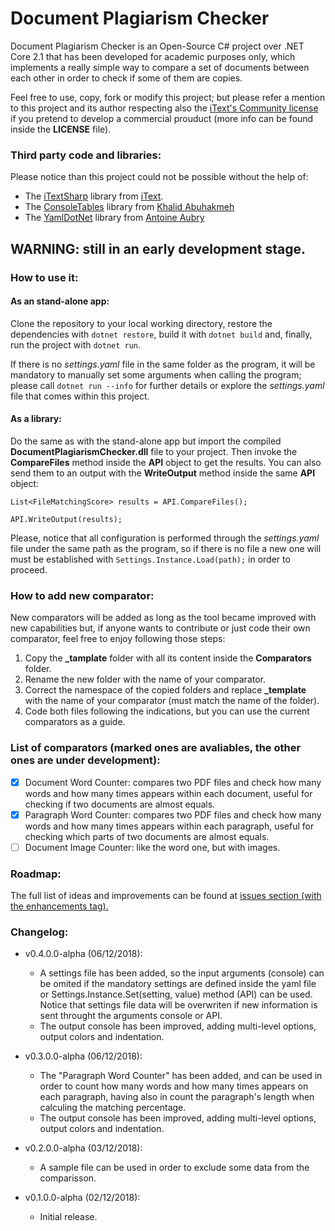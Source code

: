 # Document Plagiarism Checker
Document Plagiarism Checker is an Open-Source C# project over .NET Core 2.1 that has been developed for academic purposes only, which implements a really simple way to compare a set of documents between each other in order to check if some of them are copies.

Feel free to use, copy, fork or modify this project; but please refer a mention to this project and its author respecting also the [iText's Community license](https://itextpdf.com/AGPL) if you pretend to develop a commercial prouduct (more info can be found inside the  **LICENSE** file).

### Third party code and libraries:
Please notice than this project could not be possible without the help of:
* The [iTextSharp](https://developers.itextpdf.com/downloads) library from [iText](https://itextpdf.com/).
* The [ConsoleTables](https://github.com/khalidabuhakmeh/ConsoleTables) library from [Khalid Abuhakmeh](https://github.com/khalidabuhakmeh)
* The [YamlDotNet](https://github.com/aaubry/YamlDotNet) library from [Antoine Aubry](https://github.com/aaubry)

## WARNING: still in an early development stage.
### How to use it:
#### As an stand-alone app:
Clone the repository to your local working directory, restore the dependencies with `dotnet restore`, build it with `dotnet build` and, finally, run the project with `dotnet run`. 

If there is no *settings.yaml* file in the same folder as the program, it will be mandatory to manually set some arguments when calling the program; please call `dotnet run --info` for further details or explore the *settings.yaml* file that comes within this project.
#### As a library:
Do the same as with the stand-alone app but import the compiled **DocumentPlagiarismChecker.dll** file to your project. Then invoke the **CompareFiles** method inside the **API** object to get the results. You can also send them to an output with the **WriteOutput** method inside the same **API** object:

`List<FileMatchingScore> results = API.CompareFiles();`

`API.WriteOutput(results);`

Please, notice that all configuration is performed through the *settings.yaml* file under the same path as the program, so if there is no file a new one will must be established with `Settings.Instance.Load(path);` in order to proceed.

### How to add new comparator:
New comparators will be added as long as the tool became improved with new capabilities but, if anyone wants to contribute or just code their own comparator, feel free to enjoy following those steps:
 1. Copy the **_tamplate** folder with all its content inside the **Comparators** folder.
 2. Rename the new folder with the name of your comparator.
 2. Correct the namespace of the copied folders and replace **_template** with the name of your comparator (must match the name of the folder).
 3. Code both files following the indications, but you can use the current comparators as a guide.
 ### List of comparators (marked ones are avaliables, the other ones are under development):
- [x] Document Word Counter: compares two PDF files and check how many words and how many times appears within each document, useful for checking if two documents are almost equals.
- [X] Paragraph Word Counter: compares two PDF files and check how many words and how many times appears within each paragraph, useful for checking which parts of two documents are almost equals.
- [ ] Document Image Counter: like the word one, but with images.
 ### Roadmap:
The full list of ideas and improvements can be found at [issues section (with the enhancements tag).](https://github.com/FherStk/DocumentPlagiarismChecker/issues?utf8=%E2%9C%93&q=is%3Aissue+is%3Aopen+is%3Aenhancement)
### Changelog:
* v0.4.0.0-alpha (06/12/2018):
    * A settings file has been added, so the input arguments (console) can be omited if the mandatory settings are defined inside the yaml file or Settings.Instance.Set(setting, value) method (API) can be used. Notice that settings file data will be overwriten if new information is sent throught the arguments console or API.
    * The output console has been improved, adding multi-level options, output colors and indentation.

* v0.3.0.0-alpha (06/12/2018):
    * The "Paragraph Word Counter" has been added, and can be used in order to count how many words and how many times appears on each paragraph, having also in count the paragraph's length when calculing the matching percentage.
    * The output console has been improved, adding multi-level options, output colors and indentation.

* v0.2.0.0-alpha (03/12/2018):
    * A sample file can be used in order to exclude some data from the comparisson.

* v0.1.0.0-alpha (02/12/2018):
    * Initial release.
